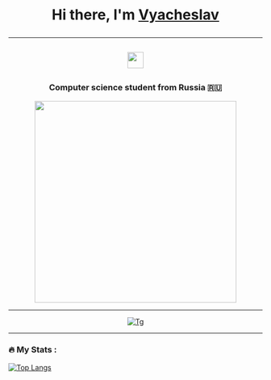 <h1 align="center">Hi there, I'm <a href="https://vk.com/chuchmanovthefirst" target="_blank">Vyacheslav</a> 
 
---
 
<img src="https://github.com/blackcater/blackcater/raw/main/images/Hi.gif" height="32"/></h1>
<h3 align="center">Computer science student from Russia 🇷🇺</h3>
<div id="header" align="center">
  <img src="https://media.giphy.com/media/RbDKaczqWovIugyJmW/giphy.gif" width="400"/>
</div>

---

<div id="badges" align="center" style="margin-top: 10px;">
  <a href="https://t.me/oliceglad">
    <img src="https://img.shields.io/badge/Telegram-blue?style=for-the-badge&logo=telegram&logoColor=white" alt="Tg"/>
  </a>
</div>

---

### :fire: My Stats :

[![Top Langs](https://github-readme-stats.vercel.app/api/top-langs/?username=oliceglad&layout=compact&theme=vision-friendly-dark)](https://github.com/anuraghazra/github-readme-stats)
